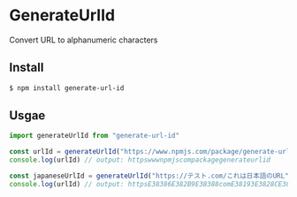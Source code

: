 # GenerateUrlId

Convert URL to alphanumeric characters

## Install

```sh
$ npm install generate-url-id
```

## Usgae

```js
import generateUrlId from "generate-url-id"

const urlId = generateUrlId("https://www.npmjs.com/package/generate-url-id")
console.log(urlId) // output: httpswwwnpmjscompackagegenerateurlid

const japaneseUrlId = generateUrlId("https://テスト.com/これは日本語のURL")
console.log(urlId) // output: httpsE38386E382B9E38388comE38193E3828CE381AFE697A5E69CACE8AA9EE381AEURL
```